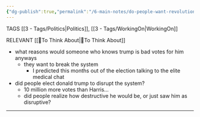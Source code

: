 ```yaml
---
{"dg-publish":true,"permalink":"/6-main-notes/do-people-want-revolution/"}
---
```


TAGS [[3 - Tags/Politics\|Politics]], [[3 - Tags/WorkingOn\|WorkingOn]]

RELEVANT
[[🤔To Think About\|🤔To Think About]]


- what reasons would someone who knows trump is bad votes for him anyways
	- they want to break the system
		- I predicted this months out of the election talking to the elite medical chat
- did people elect donald trump to disrupt the system?
	- 10 million more votes than Harris…
	- did people realize how destructive he would be, or just saw him as disruptive? 


- - -
